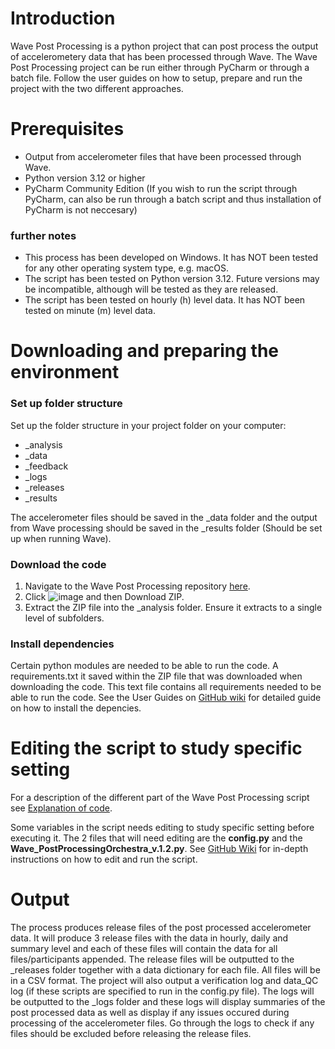 # Introduction
Wave Post Processing is a python project that can post process the output of accelerometery data that has been processed through Wave. The Wave Post Processing project can be run either through PyCharm or through a batch file. Follow the user guides on how to setup, prepare and run the project with the two different approaches.

# Prerequisites
- Output from accelerometer files that have been processed through Wave.
- Python version 3.12 or higher
- PyCharm Community Edition (If you wish to run the script through PyCharm, can also be run through a batch script and thus installation of PyCharm is not neccesary)

### further notes 
- This process has been developed on Windows. It has NOT been tested for any other operating system type, e.g. macOS.
- The script has been tested on Python version 3.12. Future versions may be incompatible, although will be tested as they are released.
- The script has been tested on hourly (h) level data. It has NOT been tested on minute (m) level data. 



# Downloading and preparing the environment
### Set up folder structure
Set up the folder structure in your project folder on your computer:
- _analysis
- _data
- _feedback
- _logs
- _releases
- _results

The accelerometer files should be saved in the _data folder and the output from Wave processing should be saved in the _results folder (Should be set up when running Wave). 

### Download the code
1. Navigate to the Wave Post Processing repository [here](https://github.com/CAS254/Wave_PostProcessing). 
2. Click  ![image](https://github.com/user-attachments/assets/587012f2-735e-471e-b7c0-38e7977e36ee) and then Download ZIP.
3. Extract the ZIP file into the _analysis folder. Ensure it extracts to a single level of subfolders.

### Install dependencies
Certain python modules are needed to be able to run the code. A requirements.txt  it saved within the ZIP file that was downloaded when downloading the code. This text file contains all requirements needed to be able to run the code. See the User Guides on [GitHub wiki](https://github.com/CAS254/Wave_PostProcessing/wiki) for detailed guide on how to install the depencies.

# Editing the script to study specific setting
For a description of the different part of the Wave Post Processing script see [Explanation of code](https://github.com/CAS254/Wave_PostProcessing/wiki/2.-Explanation-of-code). 

Some variables in the script needs editing to study specific setting before executing it. The 2 files that will need editing are the **config.py** and the **Wave_PostProcessingOrchestra_v.1.2.py**. See [GitHub Wiki](https://github.com/CAS254/Wave_PostProcessing/wiki) for in-depth instructions on how to edit and run the script.

# Output 
The process produces release files of the post processed accelerometer data. It will produce 3 release files with the data in hourly, daily and summary level and each of these files will contain the data for all files/participants appended. The release files will be outputted to the _releases folder together with a data dictionary for each file. All files will be in a CSV format. The project will also output a verification log and data_QC log (if these scripts are specified to run in the config.py file). The logs will be outputted to the _logs folder and these logs will display summaries of the post processed data as well as display if any issues occured during processing of the accelerometer files. Go through the logs to check if any files should be excluded before releasing the release files. 
